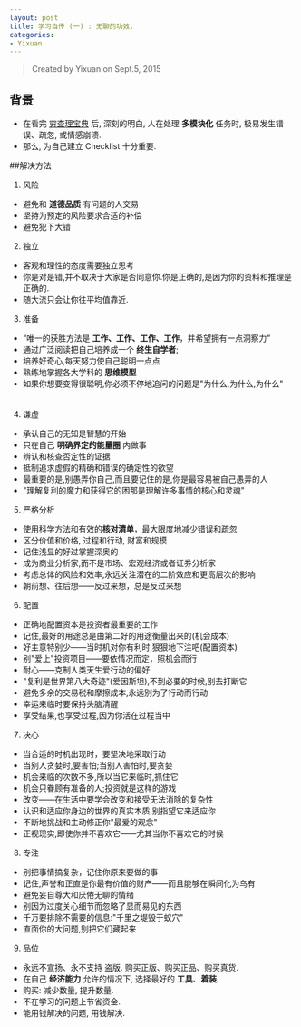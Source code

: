 ```yaml
---
layout: post
title: 学习自传 (一) : 无聊的功效.
categories:
- Yixuan
---
```


> Created by Yixuan on Sept.5, 2015


## 背景
* 在看完 [穷查理宝典](http://book.douban.com/subject/10485011/) 后, 深刻的明白, 人在处理 **多模块化** 任务时, 极易发生错误、疏忽, 或情感崩溃.
* 那么, 为自己建立 Checklist 十分重要.

##解决方法

1. 风险
 * 避免和 **道德品质** 有问题的人交易
 * 坚持为预定的风险要求合适的补偿
 * 避免犯下大错
　　
2. 独立
 * 客观和理性的态度需要独立思考
 * 你是对是错,并不取决于大家是否同意你.你是正确的,是因为你的资料和推理是正确的.
 * 随大流只会让你往平均值靠近.
　　
3. 准备
 * “唯一的获胜方法是 **工作、工作、工作、工作**，并希望拥有一点洞察力”
 * 通过广泛阅读把自己培养成一个 **终生自学者**;
 * 培养好奇心,每天努力使自己聪明一点点
 * 熟练地掌握各大学科的 **思维模型**
 * 如果你想要变得很聪明,你必须不停地追问的问题是"为什么,为什么,为什么"
　　
4. 谦虚
 * 承认自己的无知是智慧的开始
 * 只在自己 **明确界定的能量圈** 内做事
 * 辨认和核查否定性的证据
 * 抵制追求虚假的精确和错误的确定性的欲望
 * 最重要的是,别愚弄你自己,而且要记住的是,你是最容易被自己愚弄的人
 * "理解复利的魔力和获得它的困那是理解许多事情的核心和灵魂"
　　
5. 严格分析
 * 使用科学方法和有效的**核对清单**，最大限度地减少错误和疏忽
 * 区分价值和价格, 过程和行动, 财富和规模
 * 记住浅显的好过掌握深奥的
 * 成为商业分析家,而不是市场、宏观经济或者证券分析家
 * 考虑总体的风险和效率,永远关注潜在的二阶效应和更高层次的影响
 * 朝前想、往后想——反过来想，总是反过来想
　　
6. 配置
 * 正确地配置资本是投资者最重要的工作
 * 记住,最好的用途总是由第二好的用途衡量出来的(机会成本)
 * 好主意特别少——当时机对你有利时,狠狠地下注吧(配置资本)
 * 别"爱上"投资项目——要依情况而定，照机会而行
 * 耐心——克制人类天生爱行动的偏好
 * "复利是世界第八大奇迹"(爱因斯坦),不到必要的时候,别去打断它
 * 避免多余的交易税和摩擦成本,永远别为了行动而行动
 * 幸运来临时要保持头脑清醒
 * 享受结果,也享受过程,因为你活在过程当中
　　
7. 决心
 * 当合适的时机出现时，要坚决地采取行动
 * 当别人贪婪时,要害怕;当别人害怕时,要贪婪
 * 机会来临的次数不多,所以当它来临时,抓住它
 * 机会只眷顾有准备的人;投资就是这样的游戏
 * 改变——在生活中要学会改变和接受无法消除的复杂性
 * 认识和适应你身边的世界的真实本质,别指望它来适应你
 * 不断地挑战和主动修正你"最爱的观念"
 * 正视现实,即使你并不喜欢它——尤其当你不喜欢它的时候
　　
8. 专注
 * 别把事情搞复杂，记住你原来要做的事 
 * 记住,声誉和正直是你最有价值的财产——而且能够在瞬间化为乌有
 * 避免妄自尊大和厌倦无聊的情绪
 * 别因为过度关心细节而忽略了显而易见的东西
 * 千万要排除不需要的信息:"千里之堤毁于蚁穴"
 * 直面你的大问题,别把它们藏起来

9. 品位
 * 永远不宣扬、永不支持 盗版. 购买正版、购买正品、购买真货.
 * 在自己 **经济能力** 允许的情况下, 选择最好的 **工具**、**着装**.
 * 购买: 减少数量, 提升数量.
 * 不在学习的问题上节省资金.
 * 能用钱解决的问题, 用钱解决.
